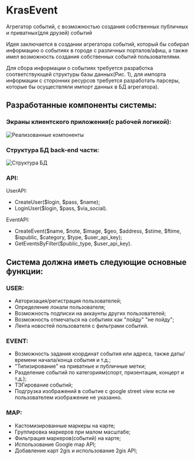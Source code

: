 # KrasEvent
Агрегатор событий, с возможностью создания собственных публичных и приватных(для друзей) событий

Идея заключается в создании агрегатора событий, который бы собирал информацию о событиях в городе с различных порталов/афиш, а также имел возможность создания собственных событий пользователями.

Для сбора информации о событиях требуется разработка соответствующей структуры базы данных(Рис. 1), для импорта информации с сторонних ресурсов требуется разработать парсеры, которые бы осуществляли импорт данных в БД агрегатора).

## Разработанные компоненты системы:
### Экраны клиентского приложения(с рабочей логикой):
![Реализованные компоненты](http://s017.radikal.ru/i422/1508/d8/c7f29e663b2e.jpg)

### Структура БД back-end части:
![Структура БД](http://s020.radikal.ru/i715/1508/f9/6ba388604aa7.png)

### API:
UserAPI:
- CreateUser($login, $pass, $name);
- LoginUser($login, $pass, $via_social).

EventAPI:
- CreateEvent($name, $note, $image, $geo, $address, $stime, $ftime, $ispublic, $category, $type, $user_api_key);
- GetEventsByFilter($public_type, $user_api_key).

## Система должна иметь следующие основные функции:

### USER:
- Авторизация/регистрация пользователей;
- Определение локали пользователя;
- Возможность подписки на аккаунты других пользователей;
- Возможность отмечаться на событиях как "пойду" "не пойду";
- Лента новостей пользователя с фильтрами событий.

### EVENT:
- Возможность задания координат события или адреса, также даты/времени начала/конца события и т.д.;
- "Типизирование" на приватные и публичные метки;
- Разделение событий по категориям(спорт, призентация, концерт и т.д.);
- ТЭГирование событий;
- Подгрузка изображений в событие с google street view если не пользователем изображение не указанно.

### MAP:
- Кастомизированные маркеры на карте;
- Группировка маркеров при малом масштабе;
- Фильтрация маркеров(событий) на карте;
- Использование Google map API;
- Добавление карт 2gis и использование 2gis API;

